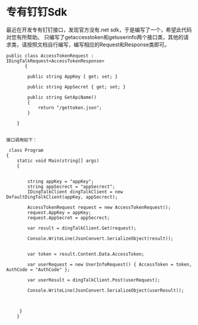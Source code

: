 # 专有钉钉Sdk
最近在开发专有钉钉接口，发现官方没有.net sdk，于是编写了一个，希望此代码对您有所帮助。
只编写了getaccesstoken和getuserinfo两个接口类，其他的请求类，请按照文档自行编写，编写相应的Request和Response类即可。

```
public class AccessTokenRequest : IDingTalkRequest<AccessTokenResponse>
       {  
       
        public string AppKey { get; set; }

        public string AppSecret { get; set; }

        public string GetApiName()
        {
            return "/gettoken.json";
        }

    }
    
```
    接口调用如下：
 
     class Program
    {
        static void Main(string[] args)
        {


            string appKey = "appKey";
            string appSecrect = "appSecrect";
            IDingTalkClient dingTalkClient = new DefaultDingTalkClient(appKey, appSecrect);

            AccessTokenRequest request = new AccessTokenRequest();
            request.AppKey = appKey;
            request.AppSecret = appSecrect;

            var result = dingTalkClient.Get(request);

            Console.WriteLine(JsonConvert.SerializeObject(result));


            var token = result.Content.Data.AccessToken;

            var userRequest = new UserInfoRequest() { AccessToken = token, AuthCode = "AuthCode" };

            var userResult = dingTalkClient.Post(userRequest);

            Console.WriteLine(JsonConvert.SerializeObject(userResult));



         }
        }
        


